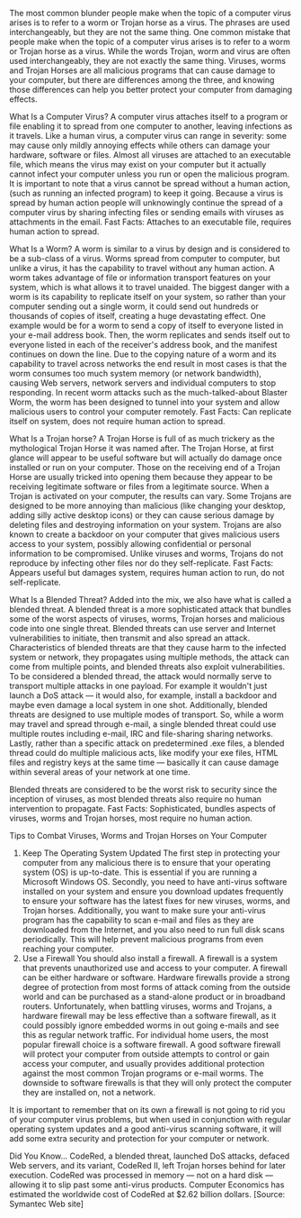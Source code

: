 The most common blunder people make when the topic of a computer virus arises is to refer to a worm or Trojan horse as a virus. The phrases are used interchangeably, but they are not the same thing.
One common mistake that people make when the topic of a computer virus arises is to refer to a worm or Trojan horse as a virus. While the words Trojan, worm and virus are often used interchangeably, they are not exactly the same thing. Viruses, worms and Trojan Horses are all malicious programs that can cause damage to your computer, but there are differences among the three, and knowing those differences can help you better protect your computer from damaging effects.

What Is a Computer Virus?
A computer virus attaches itself to a program or file enabling it to spread from one computer to another, leaving infections as it travels. Like a human virus, a computer virus can range in severity: some may cause only mildly annoying effects while others can damage your hardware, software or files. Almost all viruses are attached to an executable file, which means the virus may exist on your computer but it actually cannot infect your computer unless you run or open the malicious program.
It is important to note that a virus cannot be spread without a human action, (such as running an infected program) to keep it going. Because a virus is spread by human action people will unknowingly continue the spread of a computer virus by sharing infecting files or sending emails with viruses as attachments in the email.
Fast Facts: Attaches to an executable file, requires human action to spread.

What Is a Worm?
A worm is similar to a virus by design and is considered to be a sub-class of a virus. Worms spread from computer to computer, but unlike a virus, it has the capability to travel without any human action. A worm takes advantage of file or information transport features on your system, which is what allows it to travel unaided.
The biggest danger with a worm is its capability to replicate itself on your system, so rather than your computer sending out a single worm, it could send out hundreds or thousands of copies of itself, creating a huge devastating effect. One example would be for a worm to send a copy of itself to everyone listed in your e-mail address book. Then, the worm replicates and sends itself out to everyone listed in each of the receiver's address book, and the manifest continues on down the line. 
Due to the copying nature of a worm and its capability to travel across networks the end result in most cases is that the worm consumes too much system memory (or network bandwidth), causing Web servers, network servers and individual computers to stop responding. In recent worm attacks such as the much-talked-about Blaster Worm, the worm has been designed to tunnel into your system and allow malicious users to control your computer remotely.
Fast Facts: Can replicate itself on system, does not require human action to spread.

What Is a Trojan horse?
A Trojan Horse is full of as much trickery as the mythological Trojan Horse it was named after. The Trojan Horse, at first glance will appear to be useful software but will actually do damage once installed or run on your computer.  Those on the receiving end of a Trojan Horse are usually tricked into opening them because they appear to be receiving legitimate software or files from a legitimate source. 
When a Trojan is activated on your computer, the results can vary. Some Trojans are designed to be more annoying than malicious (like changing your desktop, adding silly active desktop icons) or they can cause serious damage by deleting files and destroying information on your system. Trojans are also known to create a backdoor on your computer that gives malicious users access to your system, possibly allowing confidential or personal information to be compromised. Unlike viruses and worms, Trojans do not reproduce by infecting other files nor do they self-replicate.
Fast Facts: Appears useful but damages system, requires human action to run, do not self-replicate.

What Is a Blended Threat?
Added into the mix, we also have what is called a blended threat. A blended threat is a more sophisticated attack that bundles some of the worst aspects of viruses, worms, Trojan horses and malicious code into one single threat. Blended threats can use server and Internet vulnerabilities to initiate, then transmit and also spread an attack. Characteristics of blended threats are that they cause harm to the infected system or network, they propagates using multiple methods, the attack can come from multiple points, and blended threats also exploit vulnerabilities.
To be considered a blended thread, the attack would normally serve to transport multiple attacks in one payload. For example it wouldn't just launch a DoS attack — it would also, for example, install a backdoor and maybe even damage a local system in one shot. Additionally, blended threats are designed to use multiple modes of transport. So, while a worm may travel and spread through e-mail, a single blended threat could use multiple routes including e-mail, IRC and file-sharing sharing networks.
Lastly, rather than a specific attack on predetermined .exe files, a blended thread could do multiple malicious acts, like modify your exe files, HTML files and registry keys at the same time — basically it can cause damage within several areas of your network at one time.

Blended threats are considered to be the worst risk to security since the inception of viruses, as most blended threats also require no human intervention to propagate.
Fast Facts: Sophisticated, bundles aspects of viruses, worms and Trojan horses, most require no human action.

Tips to Combat Viruses, Worms and Trojan Horses on Your Computer
1. Keep The Operating System Updated
The first step in protecting your computer from any malicious there is to ensure that your operating system (OS) is up-to-date. This is essential if you are running a Microsoft Windows OS. Secondly, you need to have anti-virus software installed on your system and ensure you download updates frequently to ensure your software has the latest fixes for new viruses, worms, and Trojan horses. Additionally, you want to make sure your anti-virus program has the capability to scan e-mail and files as they are downloaded from the Internet, and you also need to run full disk scans periodically. This will help prevent malicious programs from even reaching your computer.
2. Use a Firewall
You should also install a firewall. A firewall is a system that prevents unauthorized use and access to your computer. A firewall can be either hardware or software. Hardware firewalls provide a strong degree of protection from most forms of attack coming from the outside world and can be purchased as a stand-alone product or in broadband routers. Unfortunately, when battling viruses, worms and Trojans, a hardware firewall may be less effective than a software firewall, as it could possibly ignore embedded worms in out going e-mails and see this as regular network traffic.
For individual home users, the most popular firewall choice is a software firewall.  A good software firewall will protect your computer from outside attempts to control or gain access your computer, and usually provides additional protection against the most common Trojan programs or e-mail worms. The downside to software firewalls is that they will only protect the computer they are installed on, not a network.

It is important to remember that on its own a firewall is not going to rid you of your computer virus problems, but when used in conjunction with regular operating system updates and a good anti-virus scanning software, it will add some extra security and protection for your computer or network. 

Did You Know... CodeRed, a blended threat, launched DoS attacks, defaced Web servers, and its variant, CodeRed II, left Trojan horses behind for later execution. CodeRed was processed in memory — not on a hard disk — allowing it to slip past some anti-virus products. Computer Economics has estimated the worldwide cost of CodeRed at $2.62 billion dollars. [Source: Symantec Web site]
